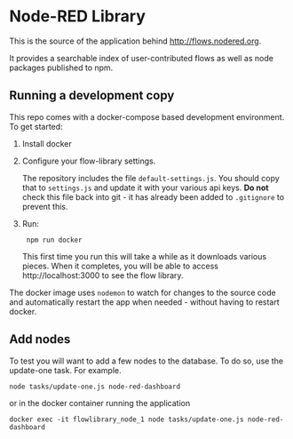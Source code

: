 # Node-RED Library

This is the source of the application behind <http://flows.nodered.org>.

It provides a searchable index of user-contributed flows as well as node packages
published to npm.

## Running a development copy

This repo comes with a docker-compose based development environment. To get started:

1. Install docker

2. Configure your flow-library settings.

   The repository includes the file `default-settings.js`. You should copy that
   to `settings.js` and update it with your various api keys.
   **Do not** check this file back into git - it has already been added to `.gitignore` to prevent this.

3. Run:

        npm run docker

   This first time you run this will take a while as it downloads various pieces.
   When it completes, you will be able to access http://localhost:3000 to see
   the flow library.

The docker image uses `nodemon` to watch for changes to the source code and
automatically restart the app when needed - without having to restart docker.

## Add nodes

To test you will want to add a few nodes to the database.  To do so, use the update-one task.  For example.

    node tasks/update-one.js node-red-dashboard

or in the docker container running the application

    docker exec -it flowlibrary_node_1 node tasks/update-one.js node-red-dashboard
